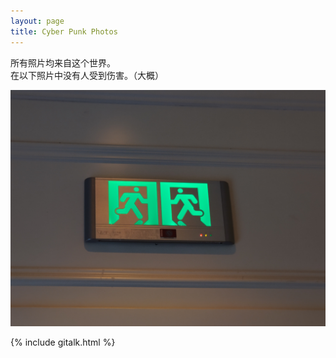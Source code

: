 ```yaml
---
layout: page
title: Cyber Punk Photos
---
```


所有照片均来自这个世界。  
在以下照片中没有人受到伤害。（大概）

![Exit](/images/Exit.jpg)

{% include gitalk.html %} 